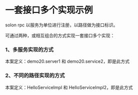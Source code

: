 # 一套接口多个实现示例

solon rpc 以服务为单位进行注册，以路径做为接口标识。

可通过两种，或相互组合的方式实现一套接口多个实现：

### 1、多服务实现的方式

本案定义：demo20.server1 和 demo20.service2，即是此方式


### 2、不同的路径实现的方式

本案定义：HelloServiceImpl 和 HelloServiceImpl2，即是此方式